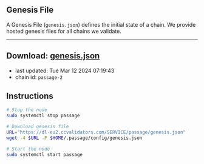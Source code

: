 ## Genesis File
A Genesis File (`genesis.json`) defines the initial state of a chain. We provide hosted genesis files for all chains we validate.

---
**Download: [genesis.json](https://dl-eu2.ccvalidators.com/SERVICE/passage/genesis.json)**
---

- last updated: Tue Mar 12 2024 07:19:43
- chain id: `passage-2`

## Instructions
```sh
# Stop the node
sudo systemctl stop passage

# Download genesis file
URL="https://dl-eu2.ccvalidators.com/SERVICE/passage/genesis.json"
wget -4 $URL -P $HOME/.passage/config/genesis.json

# Start the node
sudo systemctl start passage
```
